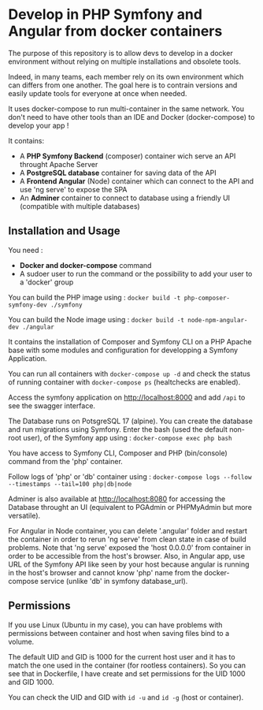 # Develop in PHP Symfony and Angular from docker containers

The purpose of this repository is to allow devs to develop in a docker environment without relying on multiple installations and obsolete tools.

Indeed, in many teams, each member rely on its own environment which can differs from one another. The goal here is to contrain versions and easily update tools for everyone at once when needed.

It uses docker-compose to run multi-container in the same network.
You don't need to have other tools than an IDE and Docker (docker-compose) to develop your app !

It contains:

- A **PHP Symfony Backend** (composer) container wich serve an API throught Apache Server
- A **PostgreSQL database** container for saving data of the API
- A **Frontend Angular** (Node) container which can connect to the API and use 'ng serve' to expose the SPA
- An **Adminer** container to connect to database using a friendly UI (compatible with multiple databases)

## Installation and Usage

You need :

- **Docker and docker-compose** command
- A sudoer user to run the command or the possibility to add your user to a 'docker' group

You can build the PHP image using :
`docker build -t php-composer-symfony-dev ./symfony`

You can build the Node image using :
`docker build -t node-npm-angular-dev ./angular`

It contains the installation of Composer and Symfony CLI on a PHP Apache base with some modules and configuration for developping a Symfony Application.

You can run all containers with `docker-compose up -d` and check the status of running container with `docker-compose ps` (healtchecks are enabled).

Access the symfony application on [http://localhost:8000](http://localhost:8000) and add `/api` to see the swagger interface.

The Database runs on PotsgreSQL 17 (alpine). You can create the database and run migrations using Symfony.
Enter the bash (used the default non-root user), of the Symfony app using :
`docker-compose exec php bash`

You have access to Symfony CLI, Composer and PHP (bin/console) command from the 'php' container.

Follow logs of 'php' or 'db' container using :
`docker-compose logs --follow --timestamps --tail=100 php|db|node`

Adminer is also available at [http://localhost:8080](http://localhost:8080) for accessing the Database throught an UI (equivalent to PGAdmin or PHPMyAdmin but more versatile).

For Angular in Node container, you can delete '.angular' folder and restart the container in order to rerun 'ng serve' from clean state in case of build problems.
Note that 'ng serve' exposed the 'host 0.0.0.0' from container in order to be accessible from the host's browser.
Also, in Angular app, use URL of the Symfony API like seen by your host because angular is running in the host's browser and cannot know 'php' name from the docker-compose service (unlike 'db' in symfony database_url).

## Permissions

If you use Linux (Ubuntu in my case), you can have problems with permissions between container and host when saving files bind to a volume.

The default UID and GID is 1000 for the current host user and it has to match the one used in the container (for rootless containers).
So you can see that in Dockerfile, I have create and set permissions for the UID 1000 and GID 1000.

You can check the UID and GID with `id -u` and `id -g` (host or container).
